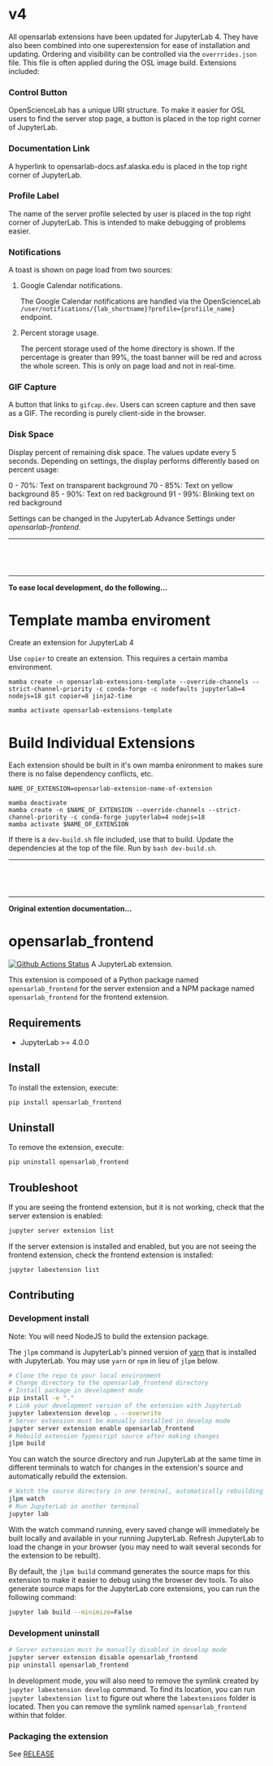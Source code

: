 # v4

All opensarlab extensions have been updated for JupyterLab 4. They have also been combined into one superextension for ease of installation and updating. Ordering and visibility can be controlled via the `overrrides.json` file. This file is often applied during the OSL image build. Extensions included:

### Control Button

OpenScienceLab has a unique URI structure. To make it easier for OSL users to find the server stop page, a button is placed in the top right corner of JupyterLab.

### Documentation Link

A hyperlink to opensarlab-docs.asf.alaska.edu is placed in the top right corner of JupyterLab.

### Profile Label

The name of the server profile selected by user is placed in the top right corner of JupyterLab. This is intended to make debugging of problems easier.

### Notifications

A toast is shown on page load from two sources:

1. Google Calendar notifications.

   The Google Calendar notifications are handled via the OpenScienceLab `/user/notifications/{lab_shortname}?profile={profiile_name}` endpoint.

1. Percent storage usage.

   The percent storage used of the home directory is shown. If the percentage is greater than 99%, the toast banner will be red and across the whole screen. This is only on page load and not in real-time.

### GIF Capture

A button that links to `gifcap.dev`. Users can screen capture and then save as a GIF. The recording is purely client-side in the browser.

### Disk Space

Display percent of remaining disk space. The values update every 5 seconds. Depending on settings, the display performs differently based on percent usage:

0 - 70%: Text on transparent background
70 - 85%: Text on yellow background
85 - 90%: Text on red background
91 - 99%: Blinking text on red background

Settings can be changed in the JupyterLab Advance Settings under _opensarlab-frontend_.

---

## <br>

---

**To ease local development, do the following...**

# Template mamba enviroment

Create an extension for JupyterLab 4

Use `copier` to create an extension. This requires a certain mamba environment.

```
mamba create -n opensarlab-extensions-template --override-channels --strict-channel-priority -c conda-forge -c nodefaults jupyterlab=4 nodejs=18 git copier=8 jinja2-time

mamba activate opensarlab-extensions-template
```

# Build Individual Extensions

Each extension should be built in it's own mamba enironment to makes sure there is no false dependency conflicts, etc.

```
NAME_OF_EXTENSION=opensarlab-extension-name-of-extension

mamba deactivate
mamba create -n $NAME_OF_EXTENSION --override-channels --strict-channel-priority -c conda-forge jupyterlab=4 nodejs=18
mamba activate $NAME_OF_EXTENSION
```

If there is a `dev-build.sh` file included, use that to build. Update the dependencies at the top of the file. Run by `bash dev-build.sh`.

---

## <br>

---

**Original extention documentation...**

# opensarlab_frontend

[![Github Actions Status](https://github.com/ASFOpenSARlab/opensarlab-extensions/actions/workflows/build.yml/badge.svg)](https://github.com/ASFOpenSARlab/opensarlab-extensions/actions/workflows/build.yml)
A JupyterLab extension.

This extension is composed of a Python package named `opensarlab_frontend`
for the server extension and a NPM package named `opensarlab_frontend`
for the frontend extension.

## Requirements

- JupyterLab >= 4.0.0

## Install

To install the extension, execute:

```bash
pip install opensarlab_frontend
```

## Uninstall

To remove the extension, execute:

```bash
pip uninstall opensarlab_frontend
```

## Troubleshoot

If you are seeing the frontend extension, but it is not working, check
that the server extension is enabled:

```bash
jupyter server extension list
```

If the server extension is installed and enabled, but you are not seeing
the frontend extension, check the frontend extension is installed:

```bash
jupyter labextension list
```

## Contributing

### Development install

Note: You will need NodeJS to build the extension package.

The `jlpm` command is JupyterLab's pinned version of
[yarn](https://yarnpkg.com/) that is installed with JupyterLab. You may use
`yarn` or `npm` in lieu of `jlpm` below.

```bash
# Clone the repo to your local environment
# Change directory to the opensarlab_frontend directory
# Install package in development mode
pip install -e "."
# Link your development version of the extension with JupyterLab
jupyter labextension develop . --overwrite
# Server extension must be manually installed in develop mode
jupyter server extension enable opensarlab_frontend
# Rebuild extension Typescript source after making changes
jlpm build
```

You can watch the source directory and run JupyterLab at the same time in different terminals to watch for changes in the extension's source and automatically rebuild the extension.

```bash
# Watch the source directory in one terminal, automatically rebuilding when needed
jlpm watch
# Run JupyterLab in another terminal
jupyter lab
```

With the watch command running, every saved change will immediately be built locally and available in your running JupyterLab. Refresh JupyterLab to load the change in your browser (you may need to wait several seconds for the extension to be rebuilt).

By default, the `jlpm build` command generates the source maps for this extension to make it easier to debug using the browser dev tools. To also generate source maps for the JupyterLab core extensions, you can run the following command:

```bash
jupyter lab build --minimize=False
```

### Development uninstall

```bash
# Server extension must be manually disabled in develop mode
jupyter server extension disable opensarlab_frontend
pip uninstall opensarlab_frontend
```

In development mode, you will also need to remove the symlink created by `jupyter labextension develop`
command. To find its location, you can run `jupyter labextension list` to figure out where the `labextensions`
folder is located. Then you can remove the symlink named `opensarlab_frontend` within that folder.

### Packaging the extension

See [RELEASE](RELEASE.md)
